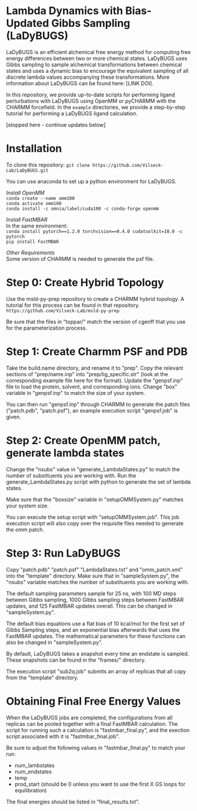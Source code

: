 # Lambda Dynamics with Bias-Updated Gibbs Sampling (LaDyBUGS)
LaDyBUGS is an efficient alchemical free energy method for computing free energy differences between two or more chemical states. LaDyBUGS uses Gibbs sampling to sample alchemical transformations between chemical states and uses a dynamic bias to encourage the equivalent sampling of all discrete lambda values accompanying these transformations. More information about LaDyBUGS can be found here: [LINK DOI].

In this repository, we provide up-to-date scripts for performing ligand perturbations with LaDyBUGS using OpenMM or pyCHARMM with the CHARMM forcefield. In the `example` directories, we provide a step-by-step tutorial for performing a LaDyBUGS ligand calculation. 

[stopped here - continue updates below]

# Installation
To clone this repository:
`git clone https://github.com/Vilseck-Lab/LaDyBUGS.git`

You can use anaconda to set up a python environment for LaDyBUGS.

*Install OpenMM* <br>
`conda create --name omm100` <br>
`conda activate omm100`<br>
`conda install -c omnia/label/cuda100 -c conda-forge openmm` <br>

*Install FastMBAR* <br>
In the same environment: <br>
`conda install pytorch==1.2.0 torchvision==0.4.0 cudatoolkit=10.0 -c pytorch` <br>
`pip install FastMBAR`<br>

*Other Requirements* <br>
Some version of CHARMM is needed to generate the psf file. 

# Step 0: Create Hybrid Topology
Use the msld-py-prep repository to create a CHARMM hybrid topology. A tutorial for this process can be found in that repository. <br>
`https://github.com/Vilseck-Lab/msld-py-prep`

Be sure that the files in "toppar/" match the version of cgenff that you use for the parameterization process.

# Step 1: Create Charmm PSF and PDB
Take the build.name directory, and rename it to "prep".
Copy the relevant sections of "prep/name.inp" into "prep/lig_specific.str" (look at the corresponding example file here for the format).
Update the "genpsf.inp" file to load the protein, solvent, and corresponding ions.
Change "box" variable in "genpsf.inp" to match the size of your system.

You can then run "genpsf.inp" through CHARMM to generate the patch files ("patch.pdb", "patch.psf"), an example execution script "genpsf.job" is given.

# Step 2: Create OpenMM patch, generate lambda states
Change the "nsubs" value in "generate_LambdaStates.py" to match the number of substituents you are working with.
Run the generate_LambdaStates.py script with python to generate the set of lambda states.

Make sure that the "boxsize" variable in "setupOMMSystem.py" matches your system size.

You can execute the setup script with "setupOMMSystem.job". This job execution script will also copy over the requisite files needed to generate the omm patch.

# Step 3: Run LaDyBUGS
Copy "patch.pdb" "patch.psf" "LambdaStates.txt" and "omm_patch.xml" into the "template" directory.
Make sure that in "sampleSystem.py", the "nsubs" variable matches the number of substituents you are working with.

The default sampling parameters sample for 25 ns, with 100 MD steps between Gibbs sampling, 1000 Gibbs sampling steps between FastMBAR updates, and 125 FastMBAR updates overall. This can be changed in "sampleSystem.py".

The default bias equations use a flat bias of 10 kcal/mol for the first set of Gibbs Sampling steps, and an exponential bias afterwards that uses the FastMBAR updates. The mathematical parameters for these functions can also be changed in "sampleSystem.py".

By default, LaDyBUGS takes a snapshot every time an endstate is sampled. These snapshots can be found in the "frames/" directory.

The execution script "sub2q.job" submits an array of replicas that all copy from the "template" directory. 

# Obtaining Final Free Energy Values
When the LaDyBUGS jobs are completed, the configurations from all replicas can be pooled together with a final FastMBAR calculation. The script for running such a calculation is "fastmbar_final.py", and the exection script associated with it is "fastmbar_final.job".

Be sure to adjust the following values in "fastmbar_final.py" to match your run:
- num_lambstates 
- num_endstates 
- temp
- prod_start (should be 0 unless you want to use the first X GS loops for equilibration)

The final energies should be listed in "final_results.txt".

